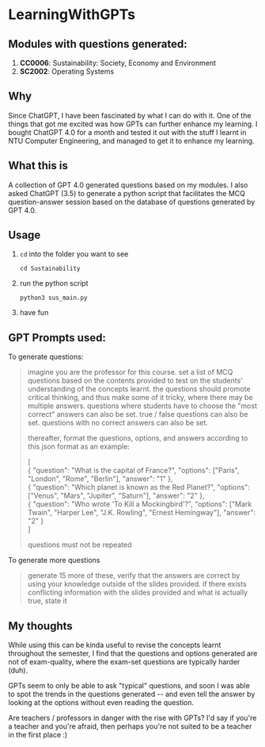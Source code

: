 # LearningWithGPTs

## Modules with questions generated:
1. **CC0006**: Sustainability: Society, Economy and Environment
1. **SC2002**: Operating Systems

## Why
Since ChatGPT, I have been fascinated by what I can do with it. One of the things that got me excited was how GPTs can further enhance my learning. I bought ChatGPT 4.0 for a month and tested it out with the stuff I learnt in NTU Computer Engineering, and managed to get it to enhance my learning.

## What this is
A collection of GPT 4.0 generated questions based on my modules. I also asked ChatGPT (3.5) to generate a python script that facilitates the MCQ question-answer session based on the database of questions generated by GPT 4.0.

## Usage
1. `cd` into the folder you want to see
    ```shell
    cd Sustainability
    ```
1. run the python script
    ```shell
    python3 sus_main.py
    ```
1. have fun

## GPT Prompts used:

To generate questions:
> imagine you are the professor for this course. set a list of MCQ questions based on the contents provided to test on the students' understanding of the concepts learnt. the questions should promote critical thinking, and thus make some of it tricky, where there may be multiple answers. questions where students have to choose the "most correct" answers can also be set. true / false questions can also be set. questions with no correct answers can also be set.
>
>thereafter, format the questions, options, and answers according to this json format as an example:
>
>    [\
        {
            "question": "What is the capital of France?",
            "options": ["Paris", "London", "Rome", "Berlin"],
            "answer": "1"
        },\
        {
            "question": "Which planet is known as the Red Planet?",
            "options": ["Venus", "Mars", "Jupiter", "Saturn"],
            "answer": "2"
        },\
        {
            "question": "Who wrote 'To Kill a Mockingbird'?",
            "options": ["Mark Twain", "Harper Lee", "J.K. Rowling", "Ernest Hemingway"],
            "answer": "2"
        }\
    ]
>
>questions must not be repeated

To generate more questions
>generate 15 more of these, verify that the answers are correct by using your knowledge outside of the slides provided. if there exists conflicting information with the slides provided and what is actually true, state it 

## My thoughts
While using this can be kinda useful to revise the concepts learnt throughout the semester, I find that the questions and options generated are not of exam-quality, where the exam-set questions are typically harder (duh). 

GPTs seem to only be able to ask "typical" questions, and soon I was able to spot the trends in the questions generated -- and even tell the answer by looking at the options without even reading the question.

Are teachers / professors in danger with the rise with GPTs? I'd say if you're a teacher and you're afraid, then perhaps you're not suited to be a teacher in the first place :)